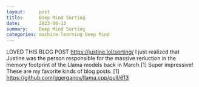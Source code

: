 ```yaml
---
layout:     post
title:      Deep Mind Sorting
date:       2023-06-13
summary:    Deep Mind Sorting
categories: machine-learning Deep Mind
---
```

LOVED THIS BLOG POST
https://justine.lol/sorting/
I just realized that Justine was the person responsible for the massive reduction in the memory footprint of the Llama models back in March.[1] Super impressive! These are my favorite kinds of blog posts.
[1] https://github.com/ggerganov/llama.cpp/pull/613

